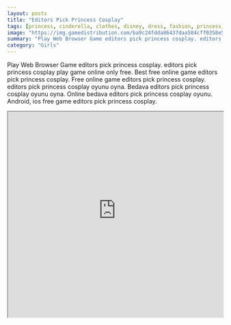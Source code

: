 ```yaml
---
layout: posts
title: "Editors Pick Princess Cosplay"
tags: [princess, cinderella, clothes, disney, dress, fashion, princess, free, online, games, oyna, game, free, games, play, play, games]
image: "https://img.gamedistribution.com/ba9c24fdda86437daa584cff0358e548.jpg"
summary: "Play Web Browser Game editors pick princess cosplay. editors pick princess cosplay play game online only free. Best free online game editors pick princess cosplay. Free online game editors pick princess cosplay. editors pick princess cosplay oyunu oyna. Bedava editors pick princess cosplay oyunu oyna. Online bedava editors pick princess cosplay oyunu. Android, ios free game editors pick princess cosplay."
category: "Girls"
---
```


Play Web Browser Game editors pick princess cosplay. editors pick princess cosplay play game online only free. Best free online game editors pick princess cosplay. Free online game editors pick princess cosplay. editors pick princess cosplay oyunu oyna. Bedava editors pick princess cosplay oyunu oyna. Online bedava editors pick princess cosplay oyunu. Android, ios free game editors pick princess cosplay.

<iframe width="100%" height="480px;" src="https://html5.gamedistribution.com/ba9c24fdda86437daa584cff0358e548/"></iframe>